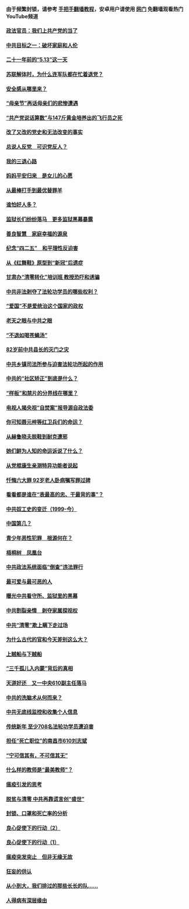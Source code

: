#### 由于频繁封锁，请参考 [手把手翻墙教程](https://github.com/gfw-breaker/guides/wiki/)，安卓用户请使用 [网门](https://github.com/gfw-breaker/nogfw/blob/master/dl.md?t=05210901) 免翻墙观看热门YouTube频道 

#### [政法官员：我们上共产党的当了](../pages/19/425351.md?t=05210901) 

#### [中共目标之一：破坏家庭和人伦](../pages/19/424454.md?t=05210901) 

#### [二十一年前的“5.13”这一天](../pages/19/424814.md?t=05210901) 

#### [苏联解体时，为什么连军队都在忙着退党？](../pages/19/424335.md?t=05210901) 

#### [安全感从哪里来？](../pages/19/424336.md?t=05210901) 

#### [“母亲节”再话母亲们的悲惨遭遇](../pages/19/424234.md?t=05210901) 

#### [“共产党说话算数”与147斤黄金培养出的飞行员之死](../pages/19/424115.md?t=05210901) 

#### [改了又改的党史和无法改变的事实](../pages/19/424037.md?t=05210901) 

#### [总说人反党　可识党反人？](../pages/19/423820.md?t=05210901) 

#### [我的三退心路](../pages/19/423876.md?t=05210901) 

#### [妈妈平安归来　是女儿的心愿](../pages/19/423947.md?t=05210901) 

#### [从最棒打手到最优替罪羊](../pages/19/423819.md?t=05210901) 

#### [谁怕好人多？](../pages/19/423774.md?t=05210901) 

#### [监狱长们纷纷落马　更多监狱黑幕暴露](../pages/19/423787.md?t=05210901) 

#### [善良智慧　家庭幸福的源泉](../pages/19/423632.md?t=05210901) 

#### [纪念“四二五”　和平理性反迫害](../pages/19/423660.md?t=05210901) 

#### [从《红舞鞋》原型到“新冠”后遗症](../pages/19/423509.md?t=05210901) 

#### [甘肃办“清零转化”培训班 教授恐吓和诱骗](../pages/19/423498.md?t=05210901) 

#### [中共非法剥夺了法轮功学员的哪些权利？](../pages/19/423392.md?t=05210901) 

#### [“爱国”不是爱统治这个国家的政权](../pages/19/423029.md?t=05210901) 

#### [老天之眼与中共之眼](../pages/19/423378.md?t=05210901) 

#### [“不退如喝苍蝇汤”](../pages/19/423287.md?t=05210901) 

#### [82岁前中共县长的灭门之灾](../pages/19/423055.md?t=05210901) 

#### [中共乡镇司法所参与迫害法轮功所起的作用](../pages/19/423064.md?t=05210901) 

#### [中共的“社区矫正”到底是什么？](../pages/19/422870.md?t=05210901) 

#### [“样板”和禁片的分界线在哪里？](../pages/19/422704.md?t=05210901) 

#### [电视人揭央视“自焚案”报导源自政法委](../pages/19/422770.md?t=05210901) 

#### [你可知聂元梓等红卫兵们的命运？](../pages/19/422848.md?t=05210901) 

#### [从赫鲁晓夫脱鞋到耐克遭邪](../pages/19/422826.md?t=05210901) 

#### [她们鲜为人知的命运诉说了什么？](../pages/19/422754.md?t=05210901) 

#### [从党棍康生亲测特异功能者说起](../pages/19/422657.md?t=05210901) 

#### [忏悔六大罪 92岁老人卧病嘱写罪过碑](../pages/19/422750.md?t=05210901) 

#### [看看都是谁在“表最高的忠、干最背的事”？](../pages/19/422703.md?t=05210901) 

#### [中共奴工史的变迁（1999-今）](../pages/19/422656.md?t=05210901) 

#### [中国第几？](../pages/19/422496.md?t=05210901) 

#### [青少年恶性犯罪　根源何在？](../pages/19/422449.md?t=05210901) 

#### [梧桐树　凤凰台](../pages/19/422442.md?t=05210901) 

#### [中共政法系统面临“倒查”违法罪行](../pages/19/422497.md?t=05210901) 

#### [最可爱与最可恶的人](../pages/19/422448.md?t=05210901) 

#### [曝光中共看守所、监狱里的黑幕](../pages/19/422390.md?t=05210901) 

#### [中共割裂亲情　剥夺家属探视权](../pages/19/422364.md?t=05210901) 

#### [中共“清零”欺上瞒下走过场](../pages/19/422306.md?t=05210901) 

#### [为什么古代的官和今天差别这么大？](../pages/19/422228.md?t=05210901) 

#### [上贼船与下贼船](../pages/19/422276.md?t=05210901) 

#### [“三千孤儿入内蒙”背后的真相](../pages/19/422229.md?t=05210901) 

#### [天道好还　又一中央610副主任落马](../pages/19/422155.md?t=05210901) 

#### [中共的洗脑术从何而来？](../pages/19/422154.md?t=05210901) 

#### [中共无底线监控和收集个人信息](../pages/19/422039.md?t=05210901) 

#### [传统新年 至少708名法轮功学员遭迫害](../pages/19/421946.md?t=05210901) 

#### [担任“死亡职位”的南昌市610刘志斌](../pages/19/421957.md?t=05210901) 

#### [“宁可信其有，不可信其无”](../pages/19/421691.md?t=05210901) 

#### [什么样的教师是“最美教师”？](../pages/19/421755.md?t=05210901) 

#### [瘟疫引发的思考](../pages/19/421594.md?t=05210901) 

#### [脱贫与清零 中共再靠谎言创“盛世”](../pages/19/421590.md?t=05210901) 

#### [封锁、口罩和死亡率的分析](../pages/19/421495.md?t=05210901) 

#### [良心促使下的行动（2）](../pages/19/421361.md?t=05210901) 

#### [良心促使下的行动（1）](../pages/19/421302.md?t=05210901) 

#### [瘟疫突发突止　但非无缘无故](../pages/19/421281.md?t=05210901) 

#### [狂妄的供认](../pages/19/421199.md?t=05210901) 

#### [从小到大，我们排过的那些长长的队……](../pages/19/421243.md?t=05210901) 

#### [人得病有深层缘由](../pages/19/420864.md?t=05210901) 

